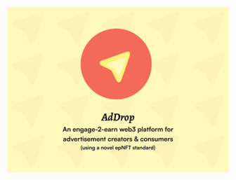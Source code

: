 <p align="center">
  <a href="https://github.com/ad-drop">
   <img src="https://github.com/Ad-Drop/.github/blob/main/GithubOrgImage.png" alt="Banner">
  </a>
</p>
